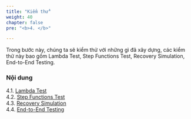 ```yaml
---
title: "Kiểm thử"
weight: 40
chapter: false
pre: "<b>4. </b>"

---
```


Trong bước này, chúng ta sẽ kiểm thử với những gì đã xây dựng, các kiểm thử này bao gồm Lambda Test, Step Functions Test, Recovery Simulation, End-to-End Testing.

### Nội dung
4.1. [Lambda Test](4.1-lambdatest/) \
4.2. [Step Functions Test](4.2-stepfunctest/) \
4.3. [Recovery Simulation](4.1-recosimtest/) \
4.4. [End-to-End Testing](4.2-end-to-end/) 
